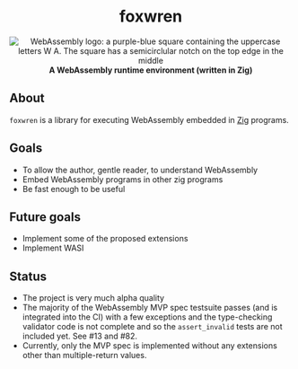 <h1 align="center">foxwren</h1>

<div align="center">
  <img src="https://github.com/malcolmstill/web-assembly-logo/blob/master/dist/icon/web-assembly-icon-128px.png" alt="WebAssembly logo: a purple-blue square containing the uppercase letters W A. The square has a semicirclular notch on the top edge in the middle" />
  <br />
  <strong>A WebAssembly runtime environment (written in Zig)</strong>
</div>

## About

`foxwren` is a library for executing WebAssembly embedded in [Zig](https://ziglang.org) programs.

## Goals

- To allow the author, gentle reader, to understand WebAssembly
- Embed WebAssembly programs in other zig programs
- Be fast enough to be useful

## Future goals

- Implement some of the proposed extensions
- Implement WASI

## Status

- The project is very much alpha quality
- The majority of the WebAssembly MVP spec testsuite passes (and is integrated into the CI) with a few exceptions and the type-checking validator code is not complete and so the `assert_invalid` tests are not included yet. See #13 and #82.
- Currently, only the MVP spec is implemented without any extensions other than multiple-return values.
